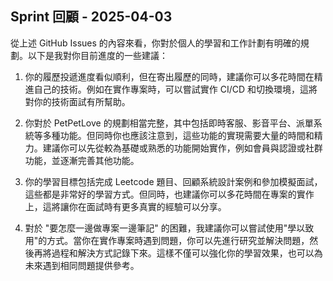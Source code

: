 ## Sprint 回顧 - 2025-04-03

從上述 GitHub Issues 的內容來看，你對於個人的學習和工作計劃有明確的規劃。以下是我對你目前進度的一些建議：

1. 你的履歷投遞進度看似順利，但在寄出履歷的同時，建議你可以多花時間在精進自己的技術。例如在實作專案時，可以嘗試實作 CI/CD 和切換環境，這將對你的技術面試有所幫助。

2. 你對於 PetPetLove 的規劃相當完整，其中包括即時客服、影音平台、派單系統等多種功能。但同時你也應該注意到，這些功能的實現需要大量的時間和精力。建議你可以先從較為基礎或熟悉的功能開始實作，例如會員與認證或社群功能，並逐漸完善其他功能。

3. 你的學習目標包括完成 Leetcode 題目、回顧系統設計案例和參加模擬面試，這些都是非常好的學習方式。但同時，也建議你可以多花時間在專案的實作上，這將讓你在面試時有更多真實的經驗可以分享。

4. 對於 "要怎麼一邊做專案一邊筆記" 的困難，我建議你可以嘗試使用"學以致用"的方式。當你在實作專案時遇到問題，你可以先進行研究並解決問題，然後再將過程和解決方式記錄下來。這樣不僅可以強化你的學習效果，也可以為未來遇到相同問題提供參考。
